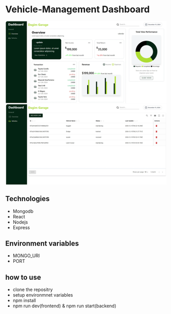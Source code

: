 # Vehicle-Management Dashboard

![image alt](https://github.com/dagiStark/vehicle-management/blob/c8669f4ee8bbf0d6d7c3d634c783baa4de8a5c3e/veh1.webp)
![image alt](https://github.com/dagiStark/vehicle-management/blob/4bae1ddfff62073ace9ac2de4439d4e861758720/veh2.webp)

## Technologies
* Mongodb
* React
* Nodejs
* Express

## Environment variables
* MONGO_URI
* PORT

## how to use
* clone the repositry
* setup environmnet variables
* npm install 
* npm run dev(frontend) & npm run start(backend)
